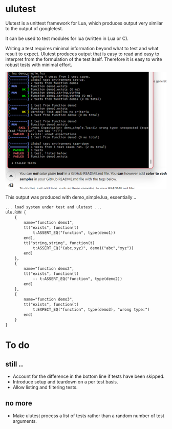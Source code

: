 
# ulutest

Ulutest is a unittest framework for Lua, which produces output very similar to
the output of googletest.

It can be used to test modules for lua (written in Lua or C).

Writing a test requires minimal information beyond what to test and
what result to expect. Ulutest produces output that is easy to
read and easy to interpret from the formulation of the test itself.
Therefore it is easy to write robust tests with minimal effort.

![alt text](demo_simple.png)

This output was produced with demo_simple.lua, essentially ..

    ... load system under test and ulutest ...
    ulu.RUN {
        {
            name="function demo1",
            tt("exists", function(t)
                t:ASSERT_EQ("function", type(demo1))
            end),
            tt("string,string", function(t)
                t:ASSERT_EQ("(abc,xyz)", demo1("abc","xyz"))
            end)
        },
        {
            name="function demo2",
            tt("exists", function(t)
                -- t:ASSERT_EQ("function", type(demo2))
            end)
        },
        {
            name="function demo3",
            tt("exists", function(t)
                t:EXPECT_EQ("function", type(demo3), "wrong type:")
            end)
        }
    }

# To do
## still ..
- Account for the difference in the bottom line if tests have been skipped.
- Introduce setup and teardown on a per test basis.
- Allow listing and filtering tests.
## no more
- Make ulutest process a list of tests rather than a random number of test arguments.
